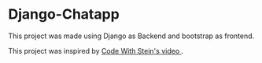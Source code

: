 # Django-Chatapp

This project was made using Django as Backend and bootstrap as frontend.

This project was inspired by [Code With Stein's video ](https://www.youtube.com/watch?v=SF1k_Twr9cg). 
